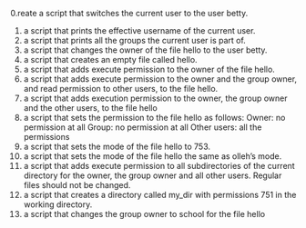 0.reate a script that switches the current user to the user betty.

1. a script that prints the effective username of the current user.
2. a script that prints all the groups the current user is part of.
3. a script that changes the owner of the file hello to the user betty.
4.  a script that creates an empty file called hello.
5. a script that adds execute permission to the owner of the file hello.
6. a script that adds execute permission to the owner and the group owner, and read permission to other users, to the file hello.
7. a script that adds execution permission to the owner, the group owner and the other users, to the file hello
8. a script that sets the permission to the file hello as follows: Owner: no permission at all Group: no permission at all Other users: all the permissions
9. a script that sets the mode of the file hello to 753.
10. a script that sets the mode of the file hello the same as olleh’s mode.
11. a script that adds execute permission to all subdirectories of the current directory for the owner, the group owner and all other users. Regular files should not be changed.
12. a script that creates a directory called my_dir with permissions 751 in the working directory.
13. a script that changes the group owner to school for the file hello

